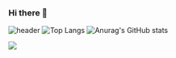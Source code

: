 ### Hi there 👋
![header](https://capsule-render.vercel.app/api?type=rect&fontAlign=30&fontSize=30&desc=Use%20theme&descAlign=60&descAlignY=50&theme=radical&color=#B897FF&height=200&section=header&text=JongHyuk%20Class&fontColor=d6ace6&fontSize=50)
![Top Langs](https://github-readme-stats.vercel.app/api/top-langs/?username=leejh2311&layout=compact)
![Anurag's GitHub stats](https://github-readme-stats.vercel.app/api?username=leejh2311&show_icons=true&theme=transparent)
<div></div>
<img src="https://img.shields.io/badge/react-20232a.svg?style=for-the-badge&logo=react&logoColor=61DAFB" />
<!--
**leejh2311/leejh2311** is a ✨ _special_ ✨ repository because its `README.md` (this file) appears on your GitHub profile.

Here are some ideas to get you started:

- 🔭 I’m currently working on ...
- 🌱 I’m currently learning ...
- 👯 I’m looking to collaborate on ...
- 🤔 I’m looking for help with ...
- 💬 Ask me about ...
- 📫 How to reach me: ...
- 😄 Pronouns: ...
- ⚡ Fun fact: ...
-->
